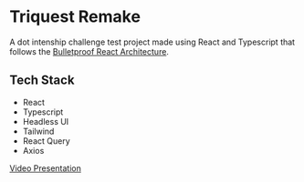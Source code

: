 # Triquest Remake 

A dot intenship challenge test project made using React and Typescript that follows the [Bulletproof React Architecture](https://github.com/alan2207/bulletproof-react).

## Tech Stack
- React
- Typescript
- Headless UI
- Tailwind
- React Query
- Axios

[Video Presentation](https://www.loom.com/share/2e949f2cbda34ec7843ddcc75b995810?sid=b6cdae25-913e-4502-9a9f-a355ff428376)
